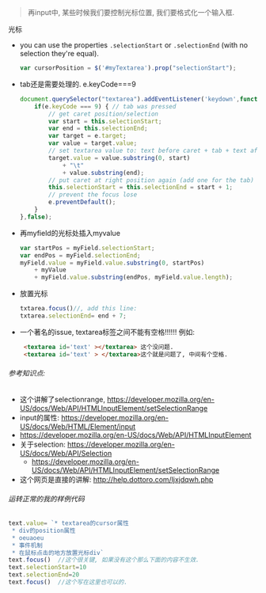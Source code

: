 > 再input中, 某些时候我们要控制光标位置, 我们要格式化一个输入框.

光标

- you can use the properties `.selectionStart` or `.selectionEnd` (with no selection they're equal).

  ```js
  var cursorPosition = $('#myTextarea').prop("selectionStart");
  ```

- tab还是需要处理的. e.keyCode===9

  ```js
  document.querySelector("textarea").addEventListener('keydown',function(e) {
      if(e.keyCode === 9) { // tab was pressed
          // get caret position/selection
          var start = this.selectionStart;
          var end = this.selectionEnd;
          var target = e.target;
          var value = target.value;
          // set textarea value to: text before caret + tab + text after caret
          target.value = value.substring(0, start)
              + "\t"
              + value.substring(end);
          // put caret at right position again (add one for the tab)
          this.selectionStart = this.selectionEnd = start + 1;
          // prevent the focus lose
          e.preventDefault();
      }
  },false);
  ```

- 再myfield的光标处插入myvalue

  ```js
  var startPos = myField.selectionStart;
  var endPos = myField.selectionEnd;
  myField.value = myField.value.substring(0, startPos)
      + myValue
      + myField.value.substring(endPos, myField.value.length);
  ```

- 放置光标

  ```js
  txtarea.focus()//, add this line:
  txtarea.selectionEnd= end + 7;
  ```

- 一个著名的issue, textarea标签之间不能有空格!!!!!! 例如:

  ```html
   <textarea id='text' ></textarea> 这个没问题.
   <textarea id='text' > </textarea>这个就是问题了, 中间有个空格.
  ```

###### 参考知识点:

- 这个讲解了selectionrange, https://developer.mozilla.org/en-US/docs/Web/API/HTMLInputElement/setSelectionRange
- input的属性: https://developer.mozilla.org/en-US/docs/Web/HTML/Element/input
- https://developer.mozilla.org/en-US/docs/Web/API/HTMLInputElement
- 关于selection: https://developer.mozilla.org/en-US/docs/Web/API/Selection
  - https://developer.mozilla.org/en-US/docs/Web/API/HTMLInputElement/setSelectionRange
- 这个网页是直接的讲解: http://help.dottoro.com/ljxjdqwh.php

###### 运转正常的我的样例代码

```js
text.value= `* textarea的cursor属性 
 * div的position属性
 * oeuaoeu
 * 事件机制
 * 在鼠标点击的地方放置光标div`
text.focus()  //这个很关键, 如果没有这个那么下面的内容不生效.
text.selectionStart=10
text.selectionEnd=20
text.focus()  //这个写在这里也可以的. 


```

